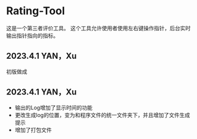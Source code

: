 # Rating-Tool
这是一个第三者评价工具。
这个工具允许使用者使用左右键操作指针，后台实时输出指针指向的指标。

## 2023.4.1 YAN，Xu
初版做成

## 2023.4.1 YAN，Xu
* 输出的Log增加了显示时间的功能
* 更改生成log的位置，变为和程序文件的统一文件夹下，并且增加了文件生成提示
* 增加了打包文件
